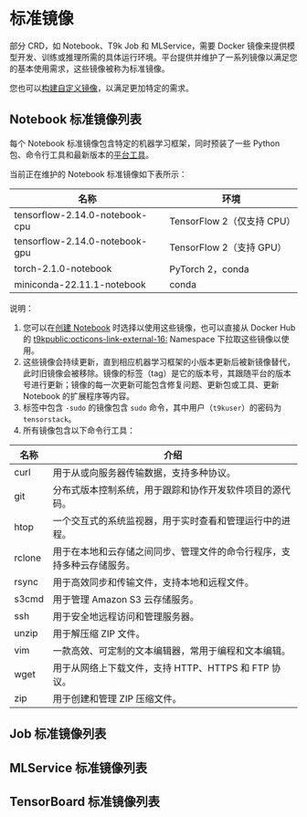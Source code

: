 # 标准镜像

部分 CRD，如 Notebook、T9k Job 和 MLService，需要 Docker 镜像来提供模型开发、训练或推理所需的具体运行环境。平台提供并维护了一系列镜像以满足您的基本使用需求，这些镜像被称为标准镜像。

您也可以[构建自定义镜像]()，以满足更加特定的需求。

## Notebook 标准镜像列表

每个 Notebook 标准镜像包含特定的机器学习框架，同时预装了一些 Python 包、命令行工具和最新版本的[平台工具](../../tool/index.md)。

当前正在维护的 Notebook 标准镜像如下表所示：

| 名称                           | 环境                       |
| ------------------------------ | -------------------------- |
| tensorflow-2.14.0-notebook-cpu | TensorFlow 2（仅支持 CPU） |
| tensorflow-2.14.0-notebook-gpu | TensorFlow 2（支持 GPU）   |
| torch-2.1.0-notebook           | PyTorch 2，conda           |
| miniconda-22.11.1-notebook     | conda                      |

说明：

1. 您可以在[创建 Notebook](../../guide/develop-and-test-model/create-notebook.md#创建标准的-notebook) 时选择以使用这些镜像，也可以直接从 Docker Hub 的 [t9kpublic:octicons-link-external-16:](https://hub.docker.com/u/t9kpublic) Namespace 下拉取这些镜像以使用。
2. 这些镜像会持续更新，直到相应机器学习框架的小版本更新后被新镜像替代，此时旧镜像会被移除。镜像的标签（tag）是它的版本号，其跟随平台的版本号进行更新；镜像的每一次更新可能包含修复问题、更新包或工具、更新 Notebook 的扩展程序等内容。
3. 标签中包含 `-sudo` 的镜像包含 `sudo` 命令，其中用户（`t9kuser`）的密码为 `tensorstack`。
4. 所有镜像包含以下命令行工具：

| 名称   | 介绍                                                                   |
| ------ | ---------------------------------------------------------------------- |
| curl   | 用于从或向服务器传输数据，支持多种协议。                               |
| git    | 分布式版本控制系统，用于跟踪和协作开发软件项目的源代码。               |
| htop   | 一个交互式的系统监视器，用于实时查看和管理运行中的进程。               |
| rclone | 用于在本地和云存储之间同步、管理文件的命令行程序，支持多种云存储服务。 |
| rsync  | 用于高效同步和传输文件，支持本地和远程文件。                           |
| s3cmd  | 用于管理 Amazon S3 云存储服务。                                        |
| ssh    | 用于安全地远程访问和管理服务器。                                       |
| unzip  | 用于解压缩 ZIP 文件。                                                  |
| vim    | 一款高效、可定制的文本编辑器，常用于编程和文本编辑。                   |
| wget   | 用于从网络上下载文件，支持 HTTP、HTTPS 和 FTP 协议。                   |
| zip    | 用于创建和管理 ZIP 压缩文件。                                          |

## Job 标准镜像列表

## MLService 标准镜像列表

## TensorBoard 标准镜像列表
